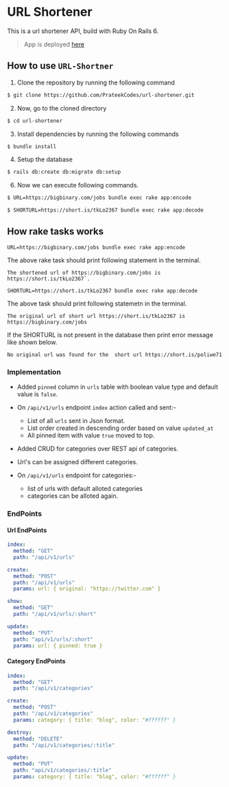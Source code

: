 # URL Shortener

This is a url shortener API, build with Ruby On Rails 6.

> App is deployed [here](https://url-shortener-prateekcodes.herokuapp.com/)

## How to use `URL-Shortner`

1. Clone the repository by running the following command

```sh
$ git clone https://github.com/PrateekCodes/url-shortener.git
```

2. Now, go to the cloned directory

```sh
$ cd url-shortener
```

3. Install dependencies by running the following commands

```sh
$ bundle install
```

4. Setup the database

```sh
$ rails db:create db:migrate db:setup
```

6. Now we can execute following commands.

```sh
$ URL=https://bigbinary.com/jobs bundle exec rake app:encode

$ SHORTURL=https://short.is/tkLo2367 bundle exec rake app:decode
```

## How rake tasks works

```
URL=https://bigbinary.com/jobs bundle exec rake app:encode
```

The above rake task should print following statement in the terminal.

```msg
The shortened url of https://bigbinary.com/jobs is https://short.is/tkLo2367`.
```

```
SHORTURL=https://short.is/tkLo2367 bundle exec rake app:decode
```

The above task should print following statemetn in the terminal.

```msg
The original url of short url https://short.is/tkLo2367 is https://bigbinary.com/jobs
```

If the SHORTURL is not present in the database then print error message like shown below.

```msg
No original url was found for the  short url https://short.is/poliwe71
```

### Implementation

- Added `pinned` column in `urls` table with boolean value type and default value is `false`.
- On `/api/v1/urls` endpoint `index` action called and sent:-

  - List of all `urls` sent in Json format.
  - List order created in descending order based on value `updated_at`
  - All pinned item with value `true` moved to top.

- Added CRUD for categories over REST api of categories.

- Url's can be assigned different categories.

- On `/api/v1/urls` endpoint for categories:-

  - list of urls with default alloted categories
  - categories can be alloted again.

### EndPoints

#### Url EndPoints

```YAML
index:
  method: "GET"
  path: "/api/v1/urls"

create:
  method: "POST"
  path: "/api/v1/urls"
  params: url: { original: "https://twitter.com" }

show:
  method: "GET"
  path: "/api/v1/urls/:short"

update:
  method: "PUT"
  path: "api/v1/urls/:short"
  params: url: { pinned: true }
```

#### Category EndPoints

```YAML
index:
  method: "GET"
  path: "/api/v1/categories"

create:
  method: "POST"
  path: "/api/v1/categories"
  params: category: { title: "blog", color: "#ffffff" }

destroy:
  method: "DELETE"
  path: "/api/v1/categories/:title"

update:
  method: "PUT"
  path: "api/v1/categories/:title"
  params: category: { title: "blog", color: "#ffffff" }
```
